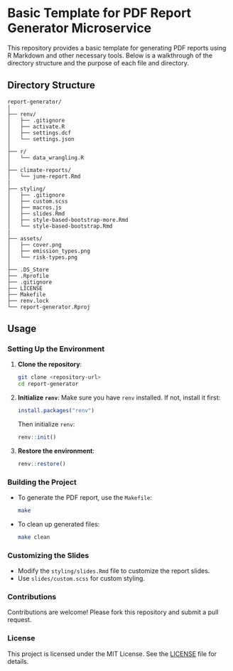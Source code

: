 
# Basic Template for PDF Report Generator Microservice

This repository provides a basic template for generating PDF reports using R Markdown and other necessary tools. Below is a walkthrough of the directory structure and the purpose of each file and directory.

## Directory Structure

```
report-generator/
│
├── renv/
│   ├── .gitignore
│   ├── activate.R
│   ├── settings.dcf
│   └── settings.json
│
├── r/
│   └── data_wrangling.R
│
├── climate-reports/
│   └── june-report.Rmd
|
├── styling/
│   ├── .gitignore
│   ├── custom.scss
│   ├── macros.js
│   ├── slides.Rmd
│   ├── style-based-bootstrap-more.Rmd
│   └── style-based-bootstrap.Rmd
|
├── assets/
│   ├── cover.png
│   ├── emission_types.png
│   └── risk-types.png
│
├── .DS_Store
├── .Rprofile
├── .gitignore
├── LICENSE
├── Makefile
├── renv.lock
└── report-generator.Rproj
```

## Usage

### Setting Up the Environment

1. **Clone the repository**:
   ```sh
   git clone <repository-url>
   cd report-generator
   ```

2. **Initialize `renv`**:
   Make sure you have `renv` installed. If not, install it first:
   ```R
   install.packages("renv")
   ```
   Then initialize `renv`:
   ```R
   renv::init()
   ```

3. **Restore the environment**:
   ```R
   renv::restore()
   ```

### Building the Project

- To generate the PDF report, use the `Makefile`:
  ```sh
  make
  ```

- To clean up generated files:
  ```sh
  make clean
  ```

### Customizing the Slides

- Modify the `styling/slides.Rmd` file to customize the report slides.
- Use `slides/custom.scss` for custom styling.

### Contributions

Contributions are welcome! Please fork this repository and submit a pull request.

### License

This project is licensed under the MIT License. See the [LICENSE](LICENSE) file for details.
